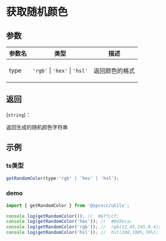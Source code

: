 # 获取随机颜色

## 参数

| 参数名 | 类型                                                                                         | 描述                  |
| ------ | -------------------------------------------------------------------------------------------- | --------------------- |
| type   | <code>&#x27;rgb&#x27;</code> \| <code>&#x27;hex&#x27;</code> \| <code>&#x27;hsl&#x27;</code> | <p>返回颜色的格式</p> |

## 返回

(<code>string</code>)：<p>返回生成的随机颜色字符串</p>

## 示例

### ts类型

```typescript
getRandomColor(type:'rgb' | 'hex' | 'hsl');
```

### demo

```typescript
import { getRandomColor } from '@zpcscc/utils';

console.log(getRandomColor()); //  #6ffccf;
console.log(getRandomColor('hex')); //  #8d3eca;
console.log(getRandomColor('rgb')); //  rgb(12,45,145,0.4);
console.log(getRandomColor('hsl')); //  hsl(200,100%,70%);
```
